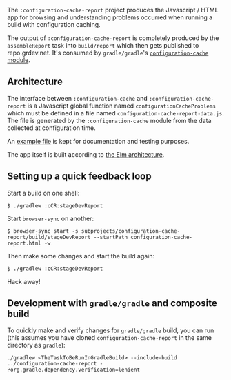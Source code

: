 The `:configuration-cache-report` project produces the Javascript / HTML
app for browsing and understanding problems occurred when running a
build with configuration caching.

The output of `:configuration-cache-report` is completely produced by the
`assembleReport` task into `build/report` which then gets published to repo.grdev.net.
It's consumed by `gradle/gradle`'s [`configuration-cache` module](https://github.com/gradle/gradle/tree/master/subprojects/configuration-cache).

## Architecture

The interface between `:configuration-cache` and
`:configuration-cache-report` is a Javascript global function named
`configurationCacheProblems` which must be defined in a file named
`configuration-cache-report-data.js`. The file is generated by the
`:configuration-cache` module from the data collected at configuration
time.

An [example file](./src/main/resources/configuration-cache-report-data.js)
is kept for documentation and testing purposes.

The app itself is built according to [the Elm
architecture](https://guide.elm-lang.org/architecture/).

## Setting up a quick feedback loop

Start a build on one shell:

    $ ./gradlew :cCR:stageDevReport

Start `browser-sync` on another:

    $ browser-sync start -s subprojects/configuration-cache-report/build/stageDevReport --startPath configuration-cache-report.html -w

Then make some changes and start the build again:

    $ ./gradlew :cCR:stageDevReport

Hack away!

## Development with `gradle/gradle` and composite build

To quickly make and verify changes for `gradle/gradle` build, you can run (this assumes you have cloned `configuration-cache-report` in the same directory as `gradle`):

```
./gradlew <TheTaskToBeRunInGradleBuild> --include-build ../configuration-cache-report -Porg.gradle.dependency.verification=lenient
```


